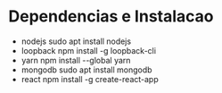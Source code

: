 # Dependencias e Instalacao

- nodejs
    sudo apt install nodejs
- loopback
    npm install -g loopback-cli
- yarn
    npm install --global yarn
- mongodb
    sudo apt install mongodb
- react
    npm install -g create-react-app